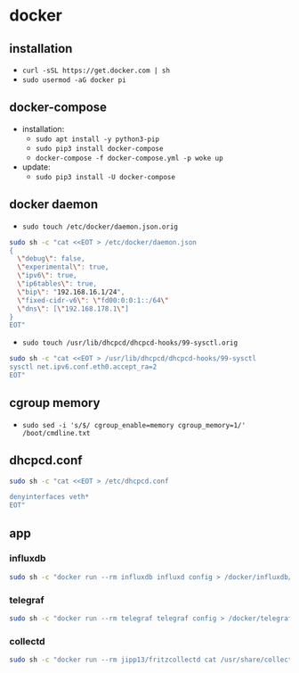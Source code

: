 # docker

## installation

- `curl -sSL https://get.docker.com | sh`
- `sudo usermod -aG docker pi`

## docker-compose

- installation:
  - `sudo apt install -y python3-pip`
  - `sudo pip3 install docker-compose`
  - `docker-compose -f docker-compose.yml -p woke up`
- update:
  - `sudo pip3 install -U docker-compose`

## docker daemon

- `sudo touch /etc/docker/daemon.json.orig`

```bash
sudo sh -c "cat <<EOT > /etc/docker/daemon.json 
{
  \"debug\": false,
  \"experimental\": true,
  \"ipv6\": true,
  \"ip6tables\": true,
  \"bip\": "192.168.16.1/24",
  \"fixed-cidr-v6\": \"fd00:0:0:1::/64\"
  \"dns\": [\"192.168.178.1\"]
}
EOT"
```

- `sudo touch /usr/lib/dhcpcd/dhcpcd-hooks/99-sysctl.orig`

```bash
sudo sh -c "cat <<EOT > /usr/lib/dhcpcd/dhcpcd-hooks/99-sysctl
sysctl net.ipv6.conf.eth0.accept_ra=2
EOT"
```

## cgroup memory
- `sudo sed -i 's/$/ cgroup_enable=memory cgroup_memory=1/' /boot/cmdline.txt`

## dhcpcd.conf
```bash
sudo sh -c "cat <<EOT > /etc/dhcpcd.conf

denyinterfaces veth*
EOT"
```

## app

### influxdb

```bash
sudo sh -c "docker run --rm influxdb influxd config > /docker/influxdb/etc/influxdb.conf"
```

### telegraf

```bash
sudo sh -c "docker run --rm telegraf telegraf config > /docker/telegraf/etc/telegraf.conf"
```

### collectd

```bash
sudo sh -c "docker run --rm jipp13/fritzcollectd cat /usr/share/collectd/types.db > /docker/influxdb/etc/types.db"
```
